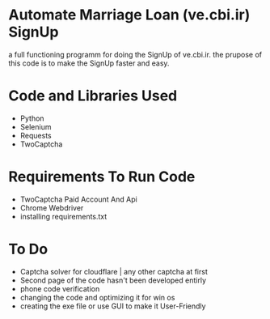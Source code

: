 # Automate Marriage Loan (ve.cbi.ir) SignUp 
a full functioning programm for doing the SignUp of ve.cbi.ir. the prupose of this code is to make the SignUp faster and easy.

# Code and Libraries Used
- Python
- Selenium
- Requests
- TwoCaptcha

# Requirements To Run Code
- TwoCaptcha Paid Account And Api 
- Chrome Webdriver
- installing requirements.txt

# To Do
- Captcha solver for cloudflare | any other captcha at first
- Second page of the code hasn't been developed entirly
- phone code verification
- changing the code and optimizing it for win os
- creating the exe file or use GUI to make it User-Friendly
